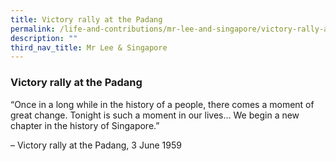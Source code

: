 ```yaml
---
title: Victory rally at the Padang
permalink: /life-and-contributions/mr-lee-and-singapore/victory-rally-at-the-padang/
description: ""
third_nav_title: Mr Lee & Singapore
---
```

### Victory rally at the Padang ###

“Once in a long while in the history of a people, there comes a moment of great change. Tonight is such a moment in our lives… We begin a new chapter in the history of Singapore.”

– Victory rally at the Padang, 3 June 1959